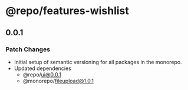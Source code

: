 # @repo/features-wishlist

## 0.0.1

### Patch Changes

- Initial setup of semantic versioning for all packages in the monorepo.
- Updated dependencies
  - @repo/ui@0.0.1
  - @monorepo/fileupload@1.0.1
